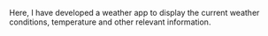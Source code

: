 Here, I have developed a weather app to display the current weather conditions, temperature and other relevant information.
